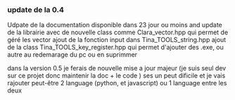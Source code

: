 ### update de la 0.4
Udpate de la documentation disponible dans 23 jour ou moins
and update de la librairie avec de nouvelle class 
comme Clara_vector.hpp qui permet de géré les vector 
ajout de la fonction input dans Tina_TOOLS_string.hpp 
ajout de la class Tina_TOOLS_key_register.hpp qui permet d'ajouter des .exe, ou autre 
au redemarage du pc ou en suprimmer

dans la version 0.5 je ferais de nouvelle mise a jour majeur (je suis seul dev sur ce projet donc maintenir la doc + le code )
ses un peut dificile et je vais rajouter peut-être 2 language (python, et javascript) ou 1 language entre les deux